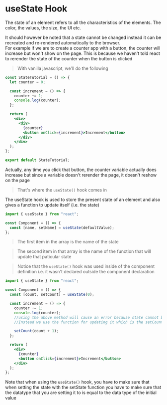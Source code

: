 <!-- @format -->

# useState Hook

The state of an element refers to all the characteristics of the elements. The color, the values, the size, the UI etc.

It should however be noted that a state cannot be changed instead it can be recreated and re-rendered automatically to the browser.
<br />
For example if we are to create a counter app with a button, the counter will increase but won't show on the page. This is because we haven't told react to rerender the state of the counter when the button is clicked
<br />

> With vanilla javascript, we'll do the following

```jsx
const StateTutorial = () => {
  let counter = 0;

  const increment = () => {
    counter += 1;
    console.log(counter);
  };

  return (
    <div>
      <div>
        {counter}
        <button onClick={increment}>Increment</button>
      </div>
    </div>
  );
};

export default StateTutorial;
```

Actually, any time you click that button, the counter variable actually does increase but since a variable doesn't rerender the page, it doesn't reshow on the page

> That's where the `useState()` hook comes in

The useState hook is used to store the present state of an element and also gives a function to update itself (i.e. the state)

```jsx
import { useState } from "react";

const Component = () => {
  const [name, setName] = useState(defaultValue);
};
```

> The first item in the array is the name of the state

> The second item in that array is the name of the function that will update that paticular state

> Notice that the `useState()` hook was used inside of the component definition i.e. it wasn't declared outside the component declaration

```jsx
import { useState } from "react";

const Component = () => {
  const [count, setCount] = useState(0);

  const increment = () => {
    counter += 1;
    console.log(counter);
    //using the above method will cause an error because state cannot be changed
    //Instead we use the function for updating it which is the setCount function as follows

    setCount(count + 1);
  };

  return (
    <div>
      {counter}
      <button onClick={increment}>Increment</button>
    </div>
  );
};
```

Note that when using the `useState()` hook, you have to make sure that when setting the state with the setState function you have to make sure that the datatype that you are setting it to is equal to the data type of the
initial value
